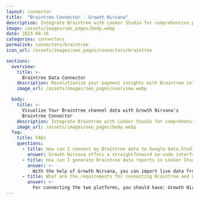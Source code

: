 ```yaml
---
layout: connector
title:  "Braintree Connector - Growth Nirvana"
description: Integrate Braintree with Looker Studio for comprehensive payment analytics that drive financial excellence.
image: /assets/images/seo_pages/body.webp
date: 2023-08-16
categories: connectors
permalink: connectors/braintree
icon_url: /assets/images/seo_pages/connectors/braintree

sections:
  overview:
    title: >-
      Braintree Data Connector
    description: Revolutionize your payment insights with Braintree integration. Seamlessly merge transaction data from Braintree with Looker Studio's analytical capabilities, unlocking insights that power financial decisions, customer experiences, and growth strategies.
    image_url: /assets/images/seo_pages/overview.webp

  body:
    title: >-
      Visualize Your Braintree channel data with Growth Nirvana's
      Braintree Connector
    description: Integrate Braintree with Looker Studio for comprehensive payment analytics that drive financial excellence.
    image_url: /assets/images/seo_pages/body.webp
  faq:
    title: FAQs
    questions:
      - title: How can I connect my Braintree data to Google Data Studio/Looker Studio?
        answer: Growth Nirvana offers a straightforward no-code interface to connect to Braintree data sources.
      - title: How can I generate Braintree data reports in Looker Studio?
        answer: >-
          With the help of Growth Nirvana, you can import live data from Braintree into Looker Studio. These data can be viewed in charts, tables, and dashboards to generate branded reports that can be shared instantly.
      - title: What are the requirements for connecting Braintree and Looker Studio?
        answer: >-
          For connecting the two platforms, you should have: Growth Nirvana Account and Braintree Ads Account
---
```

